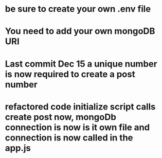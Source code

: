 # be sure to create your own .env file 
# You need to add your own mongoDB URI 


# Last commit Dec 15 a unique number is now required to create a post number 
# refactored code initialize script calls create post now, mongoDb connection is now is it own file and connection is now called in the app.js
